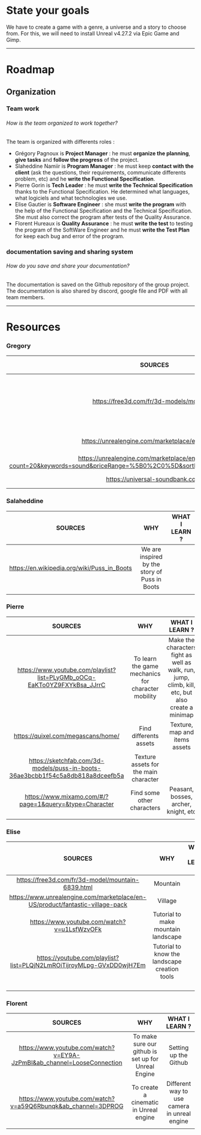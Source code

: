 # State your goals

We have to create a game with a genre, a universe and a story to choose from. For this, we will need to install Unreal v4.27.2 via Epic Game and Gimp.

---

# Roadmap

## Organization

### Team work

###### How is the team organized to work together?

The team is organized with differents roles :

- Grégory Pagnoux is **Project Manager** : he must **organize the planning**, **give tasks** and **follow the progress** of the project.
- Slaheddine Namiir is **Program Manager** : he must keep **contact with the client** (ask the questions, their requirements, communicate differents problem, etc) and he **write the Functional Specification**.
- Pierre Gorin is **Tech Leader** : he must **write the Technical Specification** thanks to the Functional Specification. He determined what languages, what logiciels and what technologies we use.
- Elise Gautier is **Software Engineer** : she must **write the program** with the help of the Functional Specification and the Technical Specification. She must also correct the program after tests of the Quality Assurance.
- Florent Hureaux is **Quality Assurance** : he must **write the test** to testing the program of the SoftWare Engineer and he must **write the Test Plan** for keep each bug and error of the program.

### documentation saving and sharing system

###### ​How do you save and share your documentation?

The documentation is saved on the Github repository of the group project. The documentation is also shared by discord, google file and PDF with all team members.

---

# Resources

### Gregory

| **SOURCES** | **WHY** | **WHAT I LEARN ?** |
| :-: | :-: | :-: |
| https://free3d.com/fr/3d-models/montagne | Find differents assets for create mountain | Differents free assets in FBX with the ideal graphic mountain |
| https://unrealengine.com/marketplace/en-US/store | Find texture assets | sand, rock, water |
| https://unrealengine.com/marketplace/en-US/assets?count=20&keywords=sound&priceRange=%5B0%2C0%5D&sortBy=relevancy&sortDir=DESC&start=0 | Find sound | ambiant sound |
| https://universal-soundbank.com/ | Find sound | all sounds |

### Salaheddine

| **SOURCES** | **WHY** | **WHAT I LEARN ?** |
| :-: | :-: | :-: |
| https://en.wikipedia.org/wiki/Puss_in_Boots | We are inspired by the story of Puss in Boots |  |
|  |  |  |
### Pierre

| **SOURCES** | **WHY** | **WHAT I LEARN ?** |
| :-: | :-: | :-: |
| https://www.youtube.com/playlist?list=PLyGMb_oOCq-EaKTo0YZ9FXYkBsa_JJrrC | To learn the game mechanics for character mobility | Make the characters fight as well as walk, run, jump, climb, kill, etc, but also create a minimap |
| https://quixel.com/megascans/home/ | Find differents assets | Texture, map and items assets |
| https://sketchfab.com/3d-models/puss-in-boots-36ae3bcbb1f54c5a8db818a8dceefb5a | Texture assets for the main character |  |
| https://www.mixamo.com/#/?page=1&query=&type=Character | Find some other characters | Peasant, bosses, archer, knight, etc |
|  |  |  |

### Elise

| **SOURCES** | **WHY** | **WHAT I LEARN ?** |
| :-: | :-: | :-: |
| https://free3d.com/fr/3d-model/mountain-6839.html | Mountain |  |
| https://www.unrealengine.com/marketplace/en-US/product/fantastic-village-pack | Village |  |
| https://www.youtube.com/watch?v=u1LsfWzvOFk | Tutorial to make mountain landscape |  |
| https://youtube.com/playlist?list=PLQjN2LmROiTijroyMLpg-GVxDD0wjH7Em | Tutorial to know the landscape creation tools |  |
|  |  |  |
|  |  |  |
|  |  |  |
|  |  |  |

### Florent

| **SOURCES** | **WHY** | **WHAT I LEARN ?** |
| :-: | :-: | :-: |
| https://www.youtube.com/watch?v=EY9A-JzPmBI&ab_channel=LooseConnection | To make sure our github is set up for Unreal Engine | Setting up the Github |
| https://www.youtube.com/watch?v=a59Q6Rbunqk&ab_channel=3DPROG | To create a cinematic in Unreal engine | Different way to use camera in unreal engine |
|  |  |  |